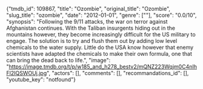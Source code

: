 {"tmdb_id": 109867, "title": "Ozombie", "original_title": "Ozombie", "slug_title": "ozombie", "date": "2012-01-01", "genre": [""], "score": "0.0/10", "synopsis": "Following the 9/11 attacks, the war on terror against Afghanistan continues. With the Taliban insurgents hiding out in the mountains however, they become increasingly difficult for the US military to engage. The solution is to try and flush them out by adding low level chemicals to the water supply. Little do the USA know however that enemy scientists have adapted the chemicals to make their own formula, one that can bring the dead back to life.", "image": "https://image.tmdb.org/t/p/w185_and_h278_bestv2/mQNZ223Wqjm0C4nIhFl2IQSWOUj.jpg", "actors": [], "comments": [], "recommandations_id": [], "youtube_key": "notfound"}